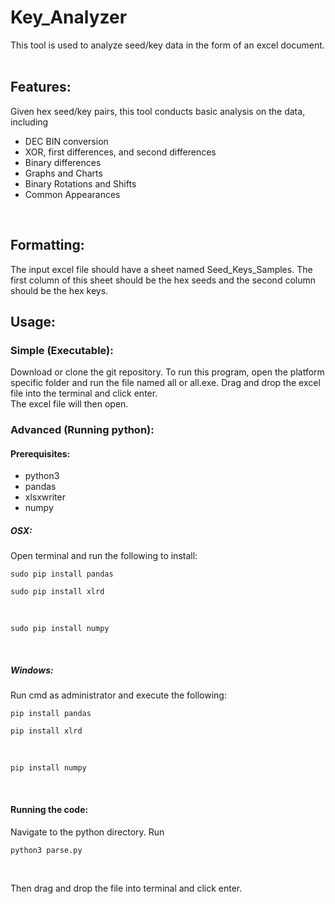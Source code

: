 # Key_Analyzer
This tool is used to analyze seed/key data in the form of an excel document.</br></br>

## Features:</br>
Given hex seed/key pairs, this tool conducts basic analysis on the data, including</br>
<ul>
<li>DEC BIN conversion
<li>XOR, first differences, and second differences
<li>Binary differences
<li>Graphs and Charts
<li>Binary Rotations and Shifts
<li>Common Appearances</ul></br>

## Formatting: </br>
The input excel file should have a sheet named Seed_Keys_Samples. The first column of this sheet should be the hex seeds and the second column should be the hex keys.

## Usage:</br>

### Simple (Executable):</br>
Download or clone the git repository. To run this program, open the platform specific folder and run the file named all or all.exe. Drag and drop the excel file into the terminal and click enter.</br>
The excel file will then open.

### Advanced (Running python):</br>

#### Prerequisites: </br>
<ul>
<li>python3
<li>pandas 
<li>xlsxwriter 
<li>numpy
</ul>

##### OSX:
Open terminal and run the following to install:</br>
<pre><code>sudo pip install pandas
</code></pre>
<pre><code>sudo pip install xlrd
</code></pre></ul></br>
<pre><code>sudo pip install numpy
</code></pre></ul></br>

##### Windows:
Run cmd as administrator and execute the following:</br>
<pre><code>pip install pandas
</code></pre>
<pre><code>pip install xlrd
</code></pre></ul></br>
<pre><code>pip install numpy
</code></pre></ul></br>

#### Running the code:</br>
Navigate to the python directory. Run 
<pre><code>python3 parse.py
</code></pre></ul></br>
Then drag and drop the file into terminal and click enter.
